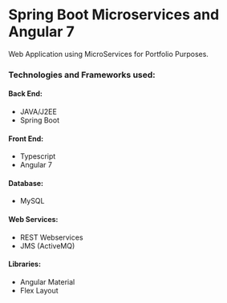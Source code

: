 # Spring Boot Microservices and Angular 7
Web Application using MicroServices for Portfolio Purposes.

### Technologies and Frameworks used:


#### Back End: 
- JAVA/J2EE
- Spring Boot

#### Front End:
- Typescript
- Angular 7

#### Database:
- MySQL

#### Web Services:
- REST Webservices
- JMS (ActiveMQ)

#### Libraries:
- Angular Material
- Flex Layout
